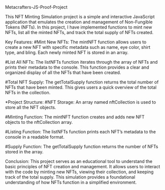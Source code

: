 Metacrafters-JS-Proof-Project

This NFT Minting Simulation project is a simple and interactive JavaScript application that emulates the creation and management of Non-Fungible Tokens (NFTs). In this project, I have implemented functions to mint new NFTs, list all the minted NFTs, and track the total supply of NFTs created.

Key Features:
#Mint New NFTs: The mintNFT function allows users to create a new NFT with specific metadata such as name, eye color, shirt type, and bling. Each newly minted NFT is stored in an array.

#List All NFTs: The listNFTs function iterates through the array of NFTs and prints their metadata to the console. This function provides a clear and organized display of all the NFTs that have been created.

#Total NFT Supply: The getTotalSupply function returns the total number of NFTs that have been minted. This gives users a quick overview of the total NFTs in the collection.

*Project Structure:
#NFT Storage: An array named nftCollection is used to store all the NFT objects.

#Minting Function: The mintNFT function creates and adds new NFT objects to the nftCollection array.

#Listing Function: The listNFTs function prints each NFT’s metadata to the console in a readable format.

#Supply Function: The getTotalSupply function returns the number of NFTs stored in the array.

Conclusion:
This project serves as an educational tool to understand the basic principles of NFT creation and management. It allows users to interact with the code by minting new NFTs, viewing their collection, and keeping track of the total supply. This simulation provides a foundational understanding of how NFTs function in a simplified environment.

